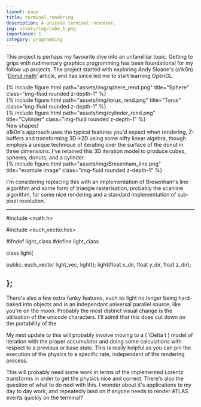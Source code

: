 ```yaml
---
layout: page
title: terminal_rendering
description: A unicode terminal renderer.
img: assets/img/cube_1.png
importance: 1
category: programming
---
```



This project is perhaps my favourite dive into an unfamilliar topic. Getting to grips with rudimentary graphics programming has been foundational for my follow up projects. The project started with exploring Andy Sloane's (a1k0n) '[Donut math](https://www.a1k0n.net/2011/07/20/donut-math.html)' article, and has since led me to start learning OpenGL. 
<div class="row">
    <div class="col-sm mt-3 mt-md-0">
        {% include figure.html path="assets/img/sphere_rend.png" title="Sphere" class="img-fluid rounded z-depth-1" %}
    </div>
    <div class="col-sm mt-3 mt-md-0">
        {% include figure.html path="assets/img/torus_rend.png" title="Torus" class="img-fluid rounded z-depth-1" %}
    </div>
    <div class="col-sm mt-3 mt-md-0">
        {% include figure.html path="assets/img/cylinder_rend.png" title="Cylinder" class="img-fluid rounded z-depth-1" %}
    </div>
</div>
<div class="caption">
    New shapes! 
</div>
a1k0n's approach uses the typical features you'd expect when rendering, Z-buffers and transforming 3D->2D using some nifty linear algebra, though employs a unique technique of iterating over the surface of the donut in three dimensions. I've retained this 3D iteration model to produce cubes, spheres, donuts, and a cylinder. 
<div class="row">
    <div class="col-sm mt-3 mt-md-0">
        {% include figure.html path="assets/img/Bresenham_line.png" title="example image" class="img-fluid rounded z-depth-1" %}
    </div>
</div>

I'm considering replacing this with an implementation of Bresenham's line algorithm and some form of triangle rasterisation, probably the scanline algorithm, for some nice rendering and a standard implementation of sub-pixel resolution.

---
#include <math.h>

#include <euch_vector.hxx>

#ifndef light_class
#define light_class

class light{

  public:
    euch_vector light_vec;
    light();
    light(float x_dir, float y_dir, float z_dir);

};
---
There's also a few extra funky features, such as light no longer being hard-baked into objects and is an independant universal parallel source, like you're on the moon. Probably the most distinct visual change is the utilisation of the unicode characters. I'll admit that this does cut down on the portability of the 

My next update to this will probably involve moving to a \( \Delta t \) model of iteration with the proper accumulator and doing some calculations with respect to a previous or base state. This is really helpful as you can pin the execution of the physics to a specific rate, independent of the rendering process.

This will probably need some work in terms of the implemented Lorentz transforms in order to get the physics nice and correct. There's also the question of what to do next with this. I wonder about it's applications to my day to day work, and repeatedly land on if anyone needs to render ATLAS events quickly on the terminal?
